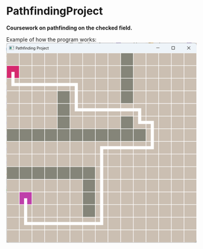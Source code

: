 # PathfindingProject
**Coursework on pathfinding on the checked field.**

Example of how the program works:
![Example](/screenshots/image1.png?raw=true)